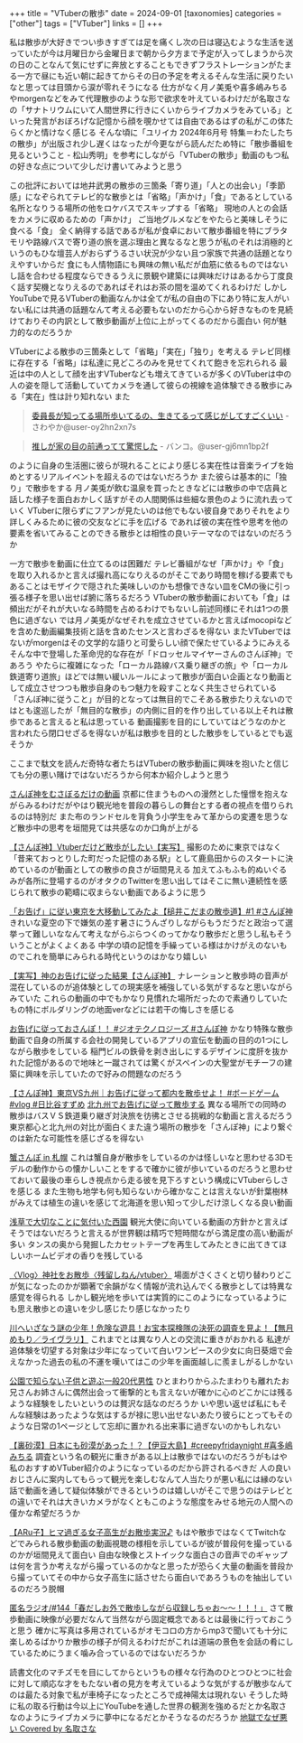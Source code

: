 +++
title = "VTuberの散歩"
date = 2024-09-01
[taxonomies]
categories = ["other"]
tags = ["VTuber"]
links = []
+++

私は散歩が大好きでつい歩きすぎては足を痛くし次の日は寝込むような生活を送っていたが今は月曜日から金曜日まで朝から夕方まで予定が入ってしまうから次の日のことなんて気にせずに奔放とすることもできずフラストレーションがたまる一方で昼にも近い朝に起きてからその日の予定を考えるそんな生活に戻りたいなと思っては目頭から涙が零れそうになる
仕方がなく月ノ美兎や喜多嶋みちるやmorgenなどをみて代理散歩のような形で欲求を叶えているわけだが名取さなの「サナトリウムにいて人間世界に行きにくいからライブカメラをみている」といった発言がおぼろげな記憶から顔を覗かせては自由であるはずの私がこの体たらくかと情けなく感じる
そんな頃に「ユリイカ 2024年6月号 特集＝わたしたちの散歩」が出版され少し遅くはなったが今更ながら読んだため特に「散歩番組を見るということ - 松山秀明」を参考にしながら「VTuberの散歩」動画のもつ私の好きな点について少しだけ書いてみようと思う


この批評においては地井武男の散歩の三箇条「寄り道」「人との出会い」「季節感」になぞられてテレビ的な散歩とは「省略」「声かけ」「食」であるとしている
名所となりうる場所の他をロケバスでスキップする「省略」
現地の人との会話をカメラに収めるための「声かけ」
ご当地グルメなどをやたらと美味しそうに食べる「食」
全く納得する話であるが私が食卓において散歩番組を特にブラタモリや路線バスで寄り道の旅を選ぶ理由と異なるなと思うが私のそれは消極的というのもひな壇芸人がおらずうるさい状況が少ない且つ家族で共通の話題となりえやすいからだ
食にも人情物語にも興味の無い私だが血筋に依るものではないし話を合わせる程度ならできるうえに景観や建築には興味だけはあるから丁度良く話す契機となりえるのであればそれはお茶の間を温めてくれるわけだ
しかしYouTubeで見るVTuberの動画なんかは全てが私の自由の下にあり特に友人がいない私には共通の話題なんて考える必要もないのだから心から好きなものを見続けておりその内訳として散歩動画が上位に上がってくるのだから面白い
何が魅力的なのだろうか

VTuberによる散歩の三箇条として「省略」「実在」「独り」を考える
テレビ同様に存在する「省略」は私達に見どころのみを見せてくれて飽きを忘れられる
最近は中の人として顔を出すVTuberなども増えてきているが多くのVTuberは中の人の姿を隠して活動していてカメラを通して彼らの視線を追体験できる散歩にみる「実在」性は計り知れない
また
> [委員長が知ってる場所歩いてるの、生きてるって感じがしてすごくいい](https://youtu.be/VInXb4hEKNI?si=rg7UDIbw3u7vUqlu) - さわやか@user-oy2hn2xn7s

>[推しが家の目の前通ってて驚愕した](https://youtu.be/G0XZvZqmj2I?si=kxeoBWEGCeSTyBW4) - バンコ。@user-gj6mn1bp2f

のように自身の生活圏に彼らが現れることにより感じる実在性は音楽ライブを始めとするリアルイベントを超えるのではないだろうか
また彼らは基本的に「独り」で散歩をする
月ノ美兎が飲む温泉を買ったときなどには散歩の中で店員と話した様子を面白おかしく話すがその人間関係は些細な景色のように流れ去っていく
 VTuberに限らずにフアンが見たいのは他でもない彼自身でありそれをより詳しくみるために彼の交友などに手を広げる
であれば彼の実在性や思考を他の要素を省いてみることのできる散歩とは相性の良いテーマなのではないのだろうか

一方で散歩を動画に仕立てるのは困難だ
テレビ番組がなぜ「声かけ」や「食」を取り入れるかと言えば撮れ高になりえるのがそこであり時間を稼げる要素でもあることはモザイクで隠された美味しいのかも想像できない皿をCMの後に引っ張る様子を思い出せば腑に落ちるだろう
VTuberの散歩動画においても「食」は頻出だがそれが大いなる時間を占めるわけでもないし前述同様にそれは1つの景色に過ぎない
では月ノ美兎がなぜそれを成立させているかと言えばmocopiなどを含めた動画編集技術と話を含めたセンスと言わざるを得ない
またVTuberではないがmorgenはその文学的な語りと可愛らしい顔で保たせているようにみえる
そんな中で登場した革命児的な存在が「ドロッセルマイヤーさんのさんぽ神」であろう
やたらに複雑になった「ローカル路線バス乗り継ぎの旅」や「ローカル鉄道寄り道旅」ほどでは無い緩いルールによって散歩が面白い企画となり動画として成立させつつも散歩自身のもつ魅力を殺すことなく共生させられている
「さんぽ神に従うこと」が目的となっては無目的でこそある散歩たりえないのではとも逡巡したが「無目的な散歩」の内側に目的を作り出している以上それは散歩であると言えると私は思っている
動画撮影を目的にしていてはどうなのかと言われたら閉口せざるを得ないが私は散歩を目的とした散歩をしているとでも返そうか

ここまで駄文を読んだ奇特な者たちはVTuberの散歩動画に興味を抱いたと信じても分の悪い賭けではないだろうから何本か紹介しようと思う

[さんぽ神をむさぼるだけの動画](https://www.youtube.com/watch?v=nmWR978W3CI)
京都に住まうものへの漫然とした憧憬を抱えながらみるわけだがやはり観光地を普段の暮らしの舞台とする者の視点を借りられるのは特別だ
また布のランドセルを背負う小学生をみて革からの変遷を思うなど散歩中の思考を垣間見ては共感なのか口角が上がる

[【さんぽ神】Vtuberだけど散歩がしたい【実写】](https://youtu.be/zjRfIH714dI?si=owk0hS_3gk8TitFd)
撮影のために東京ではなく「昔来ておっとりした町だった記憶のある駅」として鹿島田からのスタートに決めているのが動画としての散歩の良さが垣間見える
加えてふもふも的ぬいぐるみが各所に登場するのがオタクのTwitterを思い出してはそこに無い連続性を感じられて散歩の範疇に収まらない動画であるように思う

[「お告げ」に従い東京を大移動してみたよ【槌井こだまの散歩道】#1 #さんぽ神](https://youtu.be/gtheDswTu2E?si=Cvfy-y5EkfsVzDss)
きれいな夏空の下で嫌気の差す暑さにうんざりしながらもうだうだと政治って選挙って難しいななんて考えながらぶらつくのってかなり散歩だと思うし私もそういうことがよくよくある
中学の頃の記憶を手繰っている様はかけがえのないものでこれを簡単にみられる時代というのはかなり嬉しい

[【実写】神のお告げに従った結果【さんぽ神】](https://youtu.be/t0shi-cnRc0?si=rhtJ8jwLcy8Y334f)
ナレーションと散歩時の音声が混在しているのが追体験としての現実感を補強している気がするなと思いながらみていた
これらの動画の中でもかなり見慣れた場所だったので素通りしていたもの特にボルダリングの地面verなどには若干の悔しさを感じる

[お告げに従っておさんぽ！！ #ジオテクノロジーズ #さんぽ神](https://youtu.be/p1Wviam_A68?si=9KSxaWm2_iJjGrto)
かなり特殊な散歩動画で自身の所属する会社の開発しているアプリの宣伝を動画の目的の1つにしながら散歩をしている
稲門ビルの鉄骨を剥き出しにするデザインに度肝を抜かれた記憶があるので地味と一蹴されては驚くがスペインの大聖堂がモチーフの建築に興味を示していたので好みの問題なのだろう

[【さんぽ神】東京VS九州｜お告げに従って都内を散歩せよ！ #ボードゲーム #vlog #日比谷すずめ](https://youtu.be/UeuLsmLBmYU?si=WDSHpa2JyWwedewi)
[北九州でお告げに従って散歩する](https://youtu.be/gwOUggMTAgw?si=yaQsX4JOme5VMSIE)
異なる場所での同時の散歩はバスＶＳ鉄道乗り継ぎ対決旅を彷彿とさせる挑戦的な動画と言えるだろう
東京都心と北九州の対比が面白くまた違う場所の散歩を「さんぽ神」により繋ぐのは新たな可能性を感じざるを得ない

[蟹さんぽ in 札幌](https://youtu.be/zNoLdhnVG7Y?si=-5IInQTBDFr-HzHM)
これは蟹自身が散歩をしているのかは怪しいなと思わせる3Dモデルの動作からの懐かしいことをするで確かに彼が歩いているのだろうと思わせておいて最後の車らしき視点から走る彼を見下ろすという構成にVTuberらしさを感じる
また生物も地学も何も知らないから確かなことは言えないが針葉樹林がみえては植生の違いを感じて北海道を思い知って少しだけ涼しくなる良い動画

[浅草で大切なことに気付いた西園](https://youtu.be/qf6M9WeqpmM?si=2hwCah751HmLhusq)
観光大使に向いている動画の方針かと言えばそうではないだろうと言えるが世界観は精巧で短時間ながら満足度の高い動画が多い
タンスの奥から発掘したカセットテープを再生してみたときに出てきてほしいホームビデオの香りを残している

[〈Vlog〉神社をお散歩〈残留しねん/vtuber〉](https://youtu.be/WsnDNa7QNOs?si=S4Ys2ZEg6MzYslt5)
場面がさくさくと切り替わりどこが気になったのかが顕著で余韻がなく情報が流れ込んでくる散歩としては特異な感覚を得られる
しかし観光地を歩いては実質的にこのようになっているようにも思え散歩との違いを少し感じたり感じなかったり

[川へいざなう謎の少年！危険な遊具！お宝本探検隊の決死の調査を見よ！【無月めもり／ライヴラリ】](https://youtu.be/G_9HAfmXYyQ?si=_tQjSDX7hy-xIZlD)
これまでとは異なり人との交流に重きがおかれる
私達が追体験を切望する対象は少年になっていて白いワンピースの少女に向日葵畑で会えなかった過去の私の不運を嘆いてはこの少年を画面越しに羨ましがるしかない

[公園で知らない子供と遊ぶ一般20代男性](https://youtu.be/mbha-m3Q07M?si=HhmlxyECNARy7jk7)
ひとまわりからふたまわりも離れたお兄さんお姉さんに偶然出会って衝撃的とも言えないが確かに心のどこかには残るような経験をしたいというのは贅沢な話なのだろうか
いや思い返せば私にもそんな経験はあったような気はするが禄に思い出せないあたり彼らにとってもそのような日常の1ページとして忘却に置かれる出来事に過ぎないのかもしれない

[【裏砂漠】日本にも砂漠があった！？【伊豆大島】#creepyfridaynight #喜多嶋みちる](https://youtu.be/Qdq8TWpNYJM?si=zoSDPjuXgfo3eUmM)
調査という名の観光に重きがある以上は散歩ではないのだろうがもはや私のおすすめVTuber紹介のようになっているのだから許されるべきだ
人の良いおじさんに案内してもらって観光を楽しむなんて人当たりが悪い私には縁のない話で動画を通して疑似体験ができるというのは嬉しいがそこで思うのはテレビとの違いでそれは大きいカメラがなくともこのような態度をみせる地元の人間への僅かな希望だろうか

[【ARu子】ヒマ過ぎる女子高生がお散歩実況♪](https://youtu.be/SzZx1dazQnQ?si=mw6OrKJBPKSSRzEj)
もはや散歩ではなくてTwitchなどでみられる散歩動画の動画視聴の様相を示しているが彼が普段何を撮っているのかが垣間見えて面白い
自由な映像とストイックな面白さの音声でのギャップは何を言うか考えながら撮っているのかなと思ったが恐らく大量の動画を普段から撮っていてその中から女子高生に話させたら面白いであろうものを抽出しているのだろう脱帽

[匿名ラジオ/#144「春だしお外で散歩しながら収録しちゃお～～！！！」](https://youtu.be/8bFD9irl4LU?si=Fqvj_5KKz8cvTsYt)
さて散歩動画に映像が必要だなんて当然ながら固定概念であるとは最後に行っておこうと思う
確かに写真は多用されているがオモコロの方からmp3で聞いても十分に楽しめるばかりか散歩の様子が伺えるわけだがこれは道端の景色を会話の肴にしているためにうまく噛み合っているのではないだろうか


読書文化のマチズモを目にしてからというもの様々な行為のひとつひとつに社会に対して順応な才をもたない者の見方を考えているような気がするが散歩なんてのは最たる対象で私が車椅子になったところで成神陽太は現れない
そうした時に私の取る行動は今以上にYouTubeを通した世界の観測を強めるだとか名取さなのようにライブカメラに夢中になるだとかそうなるのだろうか
[地獄でなぜ悪い Covered by 名取さな](https://youtu.be/PychMJMDtWU?si=38dPIZ9Q3S7YHcqz)
